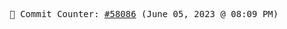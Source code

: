 <p align="center">
    <samp>
        📮 Commit Counter: <a href="https://github.com/Javascript-void0/Javascript-void0/commits/main">#58086</a> (June 05, 2023 @ 08:09 PM)
    </samp>
</p>